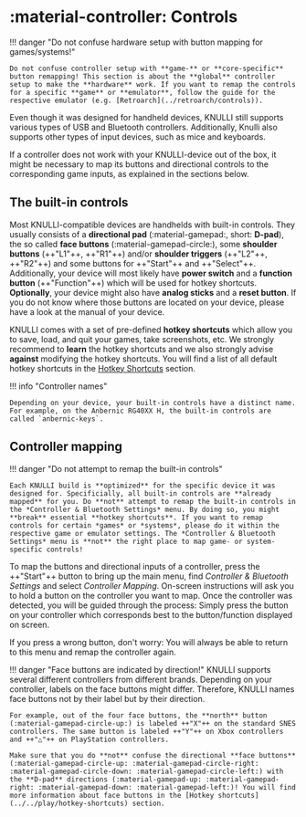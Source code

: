 # :material-controller: Controls

!!! danger "Do not confuse hardware setup with button mapping for games/systems!"

    Do not confuse controller setup with **game-** or **core-specific** button remapping! This section is about the **global** controller setup to make the **hardware** work. If you want to remap the controls for a specific **game** or **emulator**, follow the guide for the respective emulator (e.g. [Retroarch](../retroarch/controls)).

Even though it was designed for handheld devices, KNULLI still supports various types of USB and Bluetooth controllers. Additionally, Knulli also supports other types of input devices, such as mice and keyboards.

If a controller does not work with your KNULLI-device out of the box, it might be necessary to map its buttons and directional controls to the corresponding game inputs, as explained in the sections below.

## The built-in controls

Most KNULLI-compatible devices are handhelds with built-in controls. They usually consists of a **directional pad** (:material-gamepad:, short: **D-pad**), the so called **face buttons** (:material-gamepad-circle:), some **shoulder buttons** (++"L1"++, ++"R1"++) and/or **shoulder triggers** (++"L2"++, ++"R2"++) and some buttons for ++"Start"++ and ++"Select"++. Additionally, your device will most likely have **power switch** and a **function button** (++"Function"++) which will be used for hotkey shortcuts. **Optionally**, your device might also have **analog sticks** and a **reset button**. If you do not know where those buttons are located on your device, please have a look at the manual of your device.

KNULLI comes with a set of pre-defined **hotkey shortcuts** which allow you to save, load, and quit your games, take screenshots, etc. We strongly recommend to **learn** the hotkey shortcuts and we also strongly advise **against** modifying the hotkey shortcuts. You will find a list of all default hotkey shortcuts in the [Hotkey Shortcuts](../../play/hotkey-shortcuts) section.

!!! info "Controller names"

    Depending on your device, your built-in controls have a distinct name. For example, on the Anbernic RG40XX H, the built-in controls are called `anbernic-keys`.

## Controller mapping

!!! danger "Do not attempt to remap the built-in controls"

    Each KNULLI build is **optimized** for the specific device it was designed for. Specificially, all built-in controls are **already mapped** for you. Do **not** attempt to remap the built-in controls in the *Controller & Bluetooth Settings* menu. By doing so, you might **break** essential **hotkey shortcuts**. If you want to remap controls for certain *games* or *systems*, please do it within the respective game or emulator settings. The *Controller & Bluetooth Settings* menu is **not** the right place to map game- or system-specific controls!

To map the buttons and directional inputs of a controller, press the ++"Start"++ button to bring up the main menu, find *Controller & Bluetooth Settings* and select *Controller Mapping*. On-screen instructions will ask you to hold a button on the controller you want to map. Once the controller was detected, you will be guided through the process: Simply press the button on your controller which corresponds best to the button/function displayed on screen.

If you press a wrong button, don't worry: You will always be able to return to this menu and remap the controller again.

!!! danger "Face buttons are indicated by direction!"
    KNULLI supports several different controllers from different brands. Depending on your controller, labels on the face buttons might differ. Therefore, KNULLI names face buttons not by their label but by their direction.
    
    For example, out of the four face buttons, the **north** button (:material-gamepad-circle-up:) is labeled ++"X"++ on the standard SNES controllers. The same button is labeled ++"Y"++ on Xbox controllers and ++"△"++ on PlayStation controllers.
    
    Make sure that you do **not** confuse the directional **face buttons** (:material-gamepad-circle-up: :material-gamepad-circle-right: :material-gamepad-circle-down: :material-gamepad-circle-left:) with the **D-pad** directions (:material-gamepad-up: :material-gamepad-right: :material-gamepad-down: :material-gamepad-left:)! You will find more information about face buttons in the [Hotkey shortcuts](../../play/hotkey-shortcuts) section.

